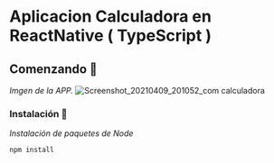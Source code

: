 # Aplicacion Calculadora en ReactNative ( TypeScript )

## Comenzando 🚀
_Imgen de la APP._
![Screenshot_20210409_201052_com calculadora](https://user-images.githubusercontent.com/27541840/114253909-0a1e2000-9972-11eb-9e90-a5c50163a5e1.jpg)


### Instalación 🔧
_Instalación de paquetes de Node_
```
npm install
```
